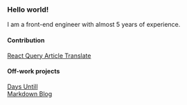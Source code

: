
<!-- **garbalau-github/garbalau-github** is a ✨ _special_ ✨ repository because its `README.md` (this file) appears on your GitHub profile. -->

### Hello world!

I am a front-end engineer with almost 5 years of experience. 


#### Contribution

[React Query Article Translate](https://github.com/TkDodo/blog/pull/183)

#### Off-work projects

[Days Untill](https://garbalau-github.github.io/days-until.github.io/)
<br>
[Markdown Blog](https://garbalau-blog.vercel.app/blog)
